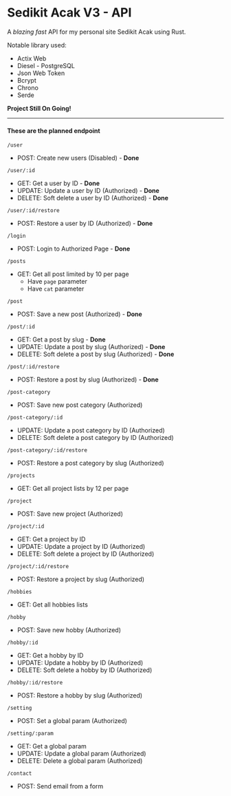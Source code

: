 
# Sedikit Acak V3 - API

A *blazing fast* API for my personal site Sedikit Acak using Rust.

Notable library used:

- Actix Web
- Diesel - PostgreSQL
- Json Web Token
- Bcrypt
- Chrono
- Serde

**Project Still On Going!**

---

#### These are the planned endpoint

`/user`
- POST: Create new users (Disabled) - **Done**

`/user/:id`
- GET: Get a user by ID - **Done**
- UPDATE: Update a user by ID (Authorized) - **Done**
- DELETE: Soft delete a user by ID (Authorized) - **Done**

`/user/:id/restore`
- POST: Restore a user by ID (Authorized) - **Done**

`/login`
- POST: Login to Authorized Page - **Done**

`/posts`
- GET: Get all post limited by 10 per page
    - Have `page` parameter
    - Have `cat` parameter

`/post`
- POST: Save a new post (Authorized) - **Done**

`/post/:id`
- GET: Get a post by slug - **Done**
- UPDATE: Update a post by slug  (Authorized) - **Done**
- DELETE: Soft delete a post by slug  (Authorized) - **Done**

`/post/:id/restore`
- POST: Restore a post by slug (Authorized) - **Done**

`/post-category`
- POST: Save new post category (Authorized)

`/post-category/:id`
- UPDATE: Update a post category by ID  (Authorized)
- DELETE: Soft delete a post category by ID  (Authorized)

`/post-category/:id/restore`
- POST: Restore a post category by slug (Authorized)

`/projects`
- GET: Get all project lists by 12 per page

`/project`
- POST: Save new project (Authorized)

`/project/:id`
- GET: Get a project by ID
- UPDATE: Update a project by ID  (Authorized)
- DELETE: Soft delete a project by ID  (Authorized)

`/project/:id/restore`
- POST: Restore a project by slug (Authorized)

`/hobbies`
- GET: Get all hobbies lists

`/hobby`
- POST: Save new hobby (Authorized)

`/hobby/:id`
- GET: Get a hobby by ID
- UPDATE: Update a hobby by ID  (Authorized)
- DELETE: Soft delete a hobby by ID  (Authorized)

`/hobby/:id/restore`
- POST: Restore a hobby by slug (Authorized)

`/setting`
- POST: Set a global param  (Authorized)

`/setting/:param`
- GET: Get a global param
- UPDATE: Update a global param  (Authorized)
- DELETE: Delete a global param  (Authorized)

`/contact`
- POST: Send email from a form